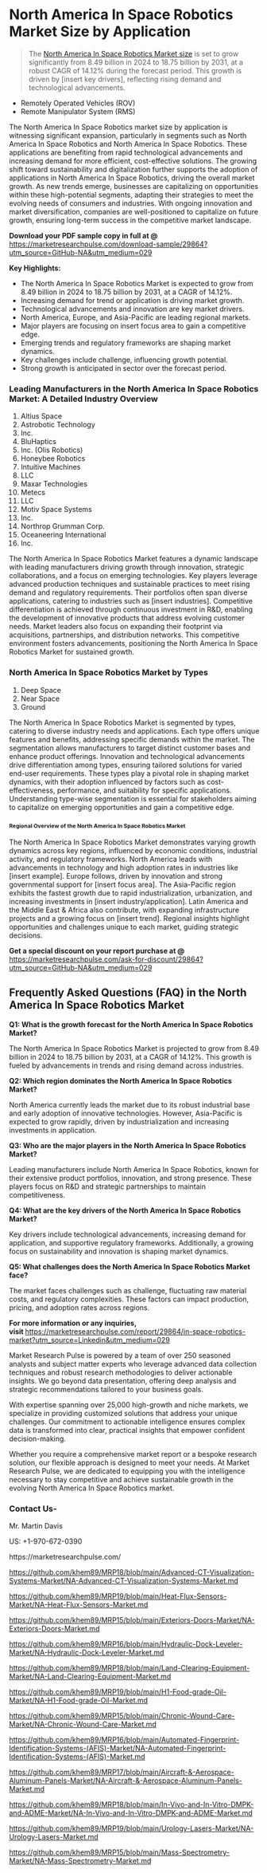 <h1>North America In Space Robotics Market&nbsp;Size by Application</h1><blockquote><p>The <a href="https://marketresearchpulse.com/download-sample/29864?utm_source=GitHub-NA&amp;utm_medium=029">North America In Space Robotics Market size</a> is set to grow significantly from 8.49 billion in 2024 to 18.75 billion by 2031, at a robust CAGR of 14.12% during the forecast period. This growth is driven by [insert key drivers], reflecting rising demand and technological advancements.</p></blockquote><ul><li>Remotely Operated Vehicles (ROV)<li> Remote Manipulator System (RMS)</li></ul><p>The North America In Space Robotics market size by application is witnessing significant expansion, particularly in segments such as North America In Space Robotics and North America In Space Robotics. These applications are benefiting from rapid technological advancements and increasing demand for more efficient, cost-effective solutions. The growing shift toward sustainability and digitalization further supports the adoption of applications in North America In Space Robotics, driving the overall market growth. As new trends emerge, businesses are capitalizing on opportunities within these high-potential segments, adapting their strategies to meet the evolving needs of consumers and industries. With ongoing innovation and market diversification, companies are well-positioned to capitalize on future growth, ensuring long-term success in the competitive market landscape.</p><p><strong>Download your PDF sample copy in full at @ </strong><a href="https://marketresearchpulse.com/download-sample/29864?utm_source=GitHub-NA&amp;utm_medium=029">https://marketresearchpulse.com/download-sample/29864?utm_source=GitHub-NA&amp;utm_medium=029</a></p><p><strong>Key Highlights: </strong></p><ul><li>The North America In Space Robotics Market is expected to grow from 8.49 billion in 2024 to 18.75 billion by 2031, at a CAGR of 14.12%.</li><li>Increasing demand for trend or application is driving market growth.</li><li>Technological advancements and innovation are key market drivers.</li><li>North America, Europe, and Asia-Pacific are leading regional markets.</li><li>Major players are focusing on insert focus area to gain a competitive edge.</li><li>Emerging trends and regulatory frameworks are shaping market dynamics.</li><li>Key challenges include challenge, influencing growth potential.</li><li>Strong growth is anticipated in sector over the forecast period.</li></ul><h3>Leading Manufacturers in the North America In Space Robotics Market: A Detailed Industry Overview</h3><ol><li>Altius Space</li><li>Astrobotic Technology</li><li>Inc.</li><li>BluHaptics</li><li>Inc. (Olis Robotics)</li><li>Honeybee Robotics</li><li>Intuitive Machines</li><li>LLC</li><li>Maxar Technologies</li><li>Metecs</li><li>LLC</li><li>Motiv Space Systems</li><li>Inc.</li><li>Northrop Grumman Corp.</li><li>Oceaneering International</li><li>Inc.</li></ol><div class="flex max-w-full flex-col flex-grow"><div class="min-h-8 text-message flex w-full flex-col items-end gap-2 whitespace-normal break-words [.text-message+&amp;]:mt-5" dir="auto" data-message-author-role="assistant" data-message-id="fd8432e4-4910-450d-b182-61b7bfb0a01f" data-message-model-slug="gpt-4o"><div class="flex w-full flex-col gap-1 empty:hidden first:pt-[3px]"><div class="markdown prose w-full break-words dark:prose-invert light"><p>The North America In Space Robotics Market features a dynamic landscape with leading manufacturers driving growth through innovation, strategic collaborations, and a focus on emerging technologies. Key players leverage advanced production techniques and sustainable practices to meet rising demand and regulatory requirements. Their portfolios often span diverse applications, catering to industries such as [insert industries]. Competitive differentiation is achieved through continuous investment in R&amp;D, enabling the development of innovative products that address evolving customer needs. Market leaders also focus on expanding their footprint via acquisitions, partnerships, and distribution networks. This competitive environment fosters advancements, positioning the North America In Space Robotics Market for sustained growth.</p></div></div></div></div><h3>North America In Space Robotics Market by Types</h3><ol><li>Deep Space<li> Near Space<li> Ground</li></ol><div class="flex max-w-full flex-col flex-grow"><div class="min-h-8 text-message flex w-full flex-col items-end gap-2 whitespace-normal break-words [.text-message+&amp;]:mt-5" dir="auto" data-message-author-role="assistant" data-message-id="084470be-0bb7-4664-bddf-5156b4f41249" data-message-model-slug="gpt-4o-mini"><div class="flex w-full flex-col gap-1 empty:hidden first:pt-[3px]"><div class="markdown prose w-full break-words dark:prose-invert light"><p>The North America In Space Robotics Market is segmented by types, catering to diverse industry needs and applications. Each type offers unique features and benefits, addressing specific demands within the market. The segmentation allows manufacturers to target distinct customer bases and enhance product offerings. Innovation and technological advancements drive differentiation among types, ensuring tailored solutions for varied end-user requirements. These types play a pivotal role in shaping market dynamics, with their adoption influenced by factors such as cost-effectiveness, performance, and suitability for specific applications. Understanding type-wise segmentation is essential for stakeholders aiming to capitalize on emerging opportunities and gain a competitive edge.</p></div></div></div></div><h3><span style="font-size: 11px;">Regional Overview of the North America In Space Robotics Market</span></h3><div class="flex max-w-full flex-col flex-grow"><div class="min-h-8 text-message flex w-full flex-col items-end gap-2 whitespace-normal break-words [.text-message+&amp;]:mt-5" dir="auto" data-message-author-role="assistant" data-message-id="e9038762-ce64-4e30-91c9-9bd413514231" data-message-model-slug="gpt-4o-mini"><div class="flex w-full flex-col gap-1 empty:hidden first:pt-[3px]"><div class="markdown prose w-full break-words dark:prose-invert light"><p>The North America In Space Robotics Market demonstrates varying growth dynamics across key regions, influenced by economic conditions, industrial activity, and regulatory frameworks. North America leads with advancements in technology and high adoption rates in industries like [insert example]. Europe follows, driven by innovation and strong governmental support for [insert focus area]. The Asia-Pacific region exhibits the fastest growth due to rapid industrialization, urbanization, and increasing investments in [insert industry/application]. Latin America and the Middle East &amp; Africa also contribute, with expanding infrastructure projects and a growing focus on [insert trend]. Regional insights highlight opportunities and challenges unique to each market, guiding strategic decisions.</p></div></div></div></div><p><strong>Get a special discount on your report purchase at @ </strong><a href="https://marketresearchpulse.com/ask-for-discount/29864?utm_source=GitHub-NA&amp;utm_medium=029">https://marketresearchpulse.com/ask-for-discount/29864?utm_source=GitHub-NA&amp;utm_medium=029</a></p><h2>Frequently Asked Questions (FAQ) in the North America In Space Robotics Market</h2><p><strong>Q1: What is the growth forecast for the North America In Space Robotics Market?</strong></p><p>The North America In Space Robotics Market is projected to grow from 8.49 billion in 2024 to 18.75 billion by 2031, at a CAGR of 14.12%. This growth is fueled by advancements in trends and rising demand across industries.</p><p><strong>Q2: Which region dominates the North America In Space Robotics Market?</strong></p><p>North America currently leads the market due to its robust industrial base and early adoption of innovative technologies. However, Asia-Pacific is expected to grow rapidly, driven by industrialization and increasing investments in application.</p><p><strong>Q3: Who are the major players in the North America In Space Robotics Market?</strong></p><p>Leading manufacturers include North America In Space Robotics, known for their extensive product portfolios, innovation, and strong presence. These players focus on R&amp;D and strategic partnerships to maintain competitiveness.</p><p><strong>Q4: What are the key drivers of the North America In Space Robotics Market?</strong></p><p>Key drivers include technological advancements, increasing demand for application, and supportive regulatory frameworks. Additionally, a growing focus on sustainability and innovation is shaping market dynamics.</p><p><strong>Q5: What challenges does the North America In Space Robotics Market face?</strong></p><p>The market faces challenges such as challenge, fluctuating raw material costs, and regulatory complexities. These factors can impact production, pricing, and adoption rates across regions.</p><p><strong>For more information or any inquiries, visit&nbsp;</strong><a href="https://marketresearchpulse.com/report/29864/in-space-robotics-market?utm_source=Linkedin&utm_medium=029">https://marketresearchpulse.com/report/29864/in-space-robotics-market?utm_source=Linkedin&utm_medium=029</a></p><p>Market Research Pulse is powered by a team of over 250 seasoned analysts and subject matter experts who leverage advanced data collection techniques and robust research methodologies to deliver actionable insights. We go beyond data presentation, offering deep analysis and strategic recommendations tailored to your business goals.</p><p>With expertise spanning over 25,000 high-growth and niche markets, we specialize in providing customized solutions that address your unique challenges. Our commitment to actionable intelligence ensures complex data is transformed into clear, practical insights that empower confident decision-making.</p><p>Whether you require a comprehensive market report or a bespoke research solution, our flexible approach is designed to meet your needs. At Market Research Pulse, we are dedicated to equipping you with the intelligence necessary to stay competitive and achieve sustainable growth in the evolving North America In Space Robotics market.</p><h3><strong>Contact Us-</strong></h3><p>Mr. Martin Davis</p><p>US: +1-970-672-0390</p><p>https://marketresearchpulse.com/</p><p><a href="https://github.com/khem89/MRP18/blob/main/Advanced-CT-Visualization-Systems-Market/NA-Advanced-CT-Visualization-Systems-Market.md">https://github.com/khem89/MRP18/blob/main/Advanced-CT-Visualization-Systems-Market/NA-Advanced-CT-Visualization-Systems-Market.md</a></p><p><a href="https://github.com/khem89/MRP19/blob/main/Heat-Flux-Sensors-Market/NA-Heat-Flux-Sensors-Market.md">https://github.com/khem89/MRP19/blob/main/Heat-Flux-Sensors-Market/NA-Heat-Flux-Sensors-Market.md</a></p><p><a href="https://github.com/khem89/MRP15/blob/main/Exteriors-Doors-Market/NA-Exteriors-Doors-Market.md">https://github.com/khem89/MRP15/blob/main/Exteriors-Doors-Market/NA-Exteriors-Doors-Market.md</a></p><p><a href="https://github.com/khem89/MRP16/blob/main/Hydraulic-Dock-Leveler-Market/NA-Hydraulic-Dock-Leveler-Market.md">https://github.com/khem89/MRP16/blob/main/Hydraulic-Dock-Leveler-Market/NA-Hydraulic-Dock-Leveler-Market.md</a></p><p><a href="https://github.com/khem89/MRP18/blob/main/Land-Clearing-Equipment-Market/NA-Land-Clearing-Equipment-Market.md">https://github.com/khem89/MRP18/blob/main/Land-Clearing-Equipment-Market/NA-Land-Clearing-Equipment-Market.md</a></p><p><a href="https://github.com/khem89/MRP19/blob/main/H1-Food-grade-Oil-Market/NA-H1-Food-grade-Oil-Market.md">https://github.com/khem89/MRP19/blob/main/H1-Food-grade-Oil-Market/NA-H1-Food-grade-Oil-Market.md</a></p><p><a href="https://github.com/khem89/MRP15/blob/main/Chronic-Wound-Care-Market/NA-Chronic-Wound-Care-Market.md">https://github.com/khem89/MRP15/blob/main/Chronic-Wound-Care-Market/NA-Chronic-Wound-Care-Market.md</a></p><p><a href="https://github.com/khem89/MRP16/blob/main/Automated-Fingerprint-Identification-Systems-(AFIS)-Market/NA-Automated-Fingerprint-Identification-Systems-(AFIS)-Market.md">https://github.com/khem89/MRP16/blob/main/Automated-Fingerprint-Identification-Systems-(AFIS)-Market/NA-Automated-Fingerprint-Identification-Systems-(AFIS)-Market.md</a></p><p><a href="https://github.com/khem89/MRP17/blob/main/Aircraft-&-Aerospace-Aluminum-Panels-Market/NA-Aircraft-&-Aerospace-Aluminum-Panels-Market.md">https://github.com/khem89/MRP17/blob/main/Aircraft-&-Aerospace-Aluminum-Panels-Market/NA-Aircraft-&-Aerospace-Aluminum-Panels-Market.md</a></p><p><a href="https://github.com/khem89/MRP18/blob/main/In-Vivo-and-In-Vitro-DMPK-and-ADME-Market/NA-In-Vivo-and-In-Vitro-DMPK-and-ADME-Market.md">https://github.com/khem89/MRP18/blob/main/In-Vivo-and-In-Vitro-DMPK-and-ADME-Market/NA-In-Vivo-and-In-Vitro-DMPK-and-ADME-Market.md</a></p><p><a href="https://github.com/khem89/MRP19/blob/main/Urology-Lasers-Market/NA-Urology-Lasers-Market.md">https://github.com/khem89/MRP19/blob/main/Urology-Lasers-Market/NA-Urology-Lasers-Market.md</a></p><p><a href="https://github.com/khem89/MRP15/blob/main/Mass-Spectrometry-Market/NA-Mass-Spectrometry-Market.md">https://github.com/khem89/MRP15/blob/main/Mass-Spectrometry-Market/NA-Mass-Spectrometry-Market.md</a></p>

